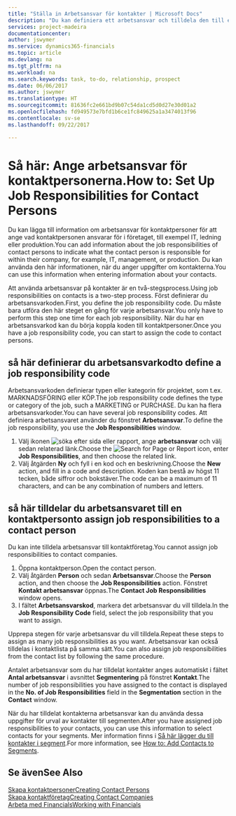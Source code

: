 ```yaml
---
title: "Ställa in Arbetsansvar för kontakter | Microsoft Docs"
description: "Du kan definiera ett arbetsansvar och tilldela den till en kontakt för att ange vilka aktiviteter som kontakten ansvarar för i företaget, till exempel IT- eller produktionsorder."
services: project-madeira
documentationcenter: 
author: jswymer
ms.service: dynamics365-financials
ms.topic: article
ms.devlang: na
ms.tgt_pltfrm: na
ms.workload: na
ms.search.keywords: task, to-do, relationship, prospect
ms.date: 06/06/2017
ms.author: jswymer
ms.translationtype: HT
ms.sourcegitcommit: 81636fc2e661bd9b07c54da1cd5d0d27e30d01a2
ms.openlocfilehash: fd949573e7bfd1b6ce1fc849625a1a3474013f96
ms.contentlocale: sv-se
ms.lasthandoff: 09/22/2017

---
```

# <a name="how-to-set-up-job-responsibilities-for-contact-persons"></a><span data-ttu-id="3224b-103">Så här: Ange arbetsansvar för kontaktpersonerna.</span><span class="sxs-lookup"><span data-stu-id="3224b-103">How to: Set Up Job Responsibilities for Contact Persons</span></span>
<span data-ttu-id="3224b-104">Du kan lägga till information om arbetsansvar för kontaktpersoner för att ange vad kontaktpersonen ansvarar för i företaget, till exempel IT, ledning eller produktion.</span><span class="sxs-lookup"><span data-stu-id="3224b-104">You can add information about the job responsibilities of contact persons to indicate what the contact person is responsible for within their company, for example, IT, management, or production.</span></span> <span data-ttu-id="3224b-105">Du kan använda den här informationen, när du anger uppgifter om kontakterna.</span><span class="sxs-lookup"><span data-stu-id="3224b-105">You can use this information when entering information about your contacts.</span></span>

<span data-ttu-id="3224b-106">Att använda arbetsansvar på kontakter är en två-stegsprocess.</span><span class="sxs-lookup"><span data-stu-id="3224b-106">Using job responsibilities on contacts is a two-step process.</span></span> <span data-ttu-id="3224b-107">Först definierar du arbetsansvarkoden.</span><span class="sxs-lookup"><span data-stu-id="3224b-107">First, you define the job responsibility code.</span></span> <span data-ttu-id="3224b-108">Du måste bara utföra den här steget en gång för varje arbetsansvar.</span><span class="sxs-lookup"><span data-stu-id="3224b-108">You only have to perform this step one time for each job responsibility.</span></span> <span data-ttu-id="3224b-109">När du har en arbetsansvarkod kan du börja koppla koden till kontaktpersoner.</span><span class="sxs-lookup"><span data-stu-id="3224b-109">Once you have a job responsibility code, you can start to assign the code to contact persons.</span></span>

## <a name="to-define-a-job-responsibility-code"></a><span data-ttu-id="3224b-110">så här definierar du arbetsansvarkod</span><span class="sxs-lookup"><span data-stu-id="3224b-110">to define a job responsibility code</span></span>
<span data-ttu-id="3224b-111">Arbetsansvarkoden definierar typen eller kategorin för projektet, som t.ex. MARKNADSFÖRING eller KÖP.</span><span class="sxs-lookup"><span data-stu-id="3224b-111">The job responsibility code defines the type or category of the job, such a MARKETING or PURCHASE.</span></span> <span data-ttu-id="3224b-112">Du kan ha flera arbetsansvarkoder.</span><span class="sxs-lookup"><span data-stu-id="3224b-112">You can have several job responsibility codes.</span></span> <span data-ttu-id="3224b-113">Att definiera arbetsansvaret använder du fönstret **Arbetsansvar**.</span><span class="sxs-lookup"><span data-stu-id="3224b-113">To define the job responsibility, you use the **Job Responsibilities** window.</span></span>

1. <span data-ttu-id="3224b-114">Välj ikonen ![söka efter sida eller rapport](media/ui-search/search_small.png "ikonen söka efter sida eller rapport"), ange **arbetsansvar** och välj sedan relaterad länk.</span><span class="sxs-lookup"><span data-stu-id="3224b-114">Choose the ![Search for Page or Report](media/ui-search/search_small.png "Search for Page or Report icon") icon, enter **Job Responsibilities**, and then choose the related link.</span></span>
2. <span data-ttu-id="3224b-115">Välj åtgärden **Ny** och fyll i en kod och en beskrivning.</span><span class="sxs-lookup"><span data-stu-id="3224b-115">Choose the **New** action, and fill in a code and description.</span></span> <span data-ttu-id="3224b-116">Koden kan bestå av högst 11 tecken, både siffror och bokstäver.</span><span class="sxs-lookup"><span data-stu-id="3224b-116">The code can be a maximum of 11 characters, and can be any combination of numbers and letters.</span></span>

## <a name="to-assign-job-responsibilities-to-a-contact-person"></a><span data-ttu-id="3224b-117">så här tilldelar du arbetsansvaret till en kontaktperson</span><span class="sxs-lookup"><span data-stu-id="3224b-117">to assign job responsibilities to a contact person</span></span>
<span data-ttu-id="3224b-118">Du kan inte tilldela arbetsansvar till kontaktföretag.</span><span class="sxs-lookup"><span data-stu-id="3224b-118">You cannot assign job responsibilities to contact companies.</span></span>

1. <span data-ttu-id="3224b-119">Öppna kontaktperson.</span><span class="sxs-lookup"><span data-stu-id="3224b-119">Open the contact person.</span></span>
2. <span data-ttu-id="3224b-120">Välj åtgärden **Person** och sedan **Arbetsansvar**.</span><span class="sxs-lookup"><span data-stu-id="3224b-120">Choose the **Person** action, and then choose the **Job Responsibilities** action.</span></span> <span data-ttu-id="3224b-121">Fönstret **Kontakt arbetsansvar** öppnas.</span><span class="sxs-lookup"><span data-stu-id="3224b-121">The **Contact Job Responsibilities** window opens.</span></span>
3. <span data-ttu-id="3224b-122">I fältet **Arbetsansvarskod**, markera det arbetsansvar du vill tilldela.</span><span class="sxs-lookup"><span data-stu-id="3224b-122">In the **Job Responsibility Code** field, select the job responsibility that you want to assign.</span></span>

<span data-ttu-id="3224b-123">Upprepa stegen för varje arbetsansvar du vill tilldela.</span><span class="sxs-lookup"><span data-stu-id="3224b-123">Repeat these steps to assign as many job responsibilities as you want.</span></span> <span data-ttu-id="3224b-124">Arbetsansvar kan också tilldelas i kontaktlista på samma sätt.</span><span class="sxs-lookup"><span data-stu-id="3224b-124">You can also assign job responsibilities from the contact list by following the same procedure.</span></span>

<span data-ttu-id="3224b-125">Antalet arbetsansvar som du har tilldelat kontakter anges automatiskt i fältet **Antal arbetsansvar** i avsnittet **Segmentering** på fönstret **Kontakt**.</span><span class="sxs-lookup"><span data-stu-id="3224b-125">The number of job responsibilities you have assigned to the contact is displayed in the **No. of Job Responsibilities** field in the **Segmentation** section in the **Contact** window.</span></span>

<span data-ttu-id="3224b-126">När du har tilldelat kontakterna arbetsansvar kan du använda dessa uppgifter för urval av kontakter till segmenten.</span><span class="sxs-lookup"><span data-stu-id="3224b-126">After you have assigned job responsibilities to your contacts, you can use this information to select contacts for your segments.</span></span> <span data-ttu-id="3224b-127">Mer information finns i [Så här lägger du till kontakter i segment](marketing-add-contact-segment.md).</span><span class="sxs-lookup"><span data-stu-id="3224b-127">For more information, see [How to: Add Contacts to Segments](marketing-add-contact-segment.md).</span></span>

## <a name="see-also"></a><span data-ttu-id="3224b-128">Se även</span><span class="sxs-lookup"><span data-stu-id="3224b-128">See Also</span></span>
[<span data-ttu-id="3224b-129">Skapa kontaktpersoner</span><span class="sxs-lookup"><span data-stu-id="3224b-129">Creating Contact Persons</span></span>](marketing-create-contact-persons.md)  
[<span data-ttu-id="3224b-130">Skapa kontaktföretag</span><span class="sxs-lookup"><span data-stu-id="3224b-130">Creating Contact Companies</span></span>](marketing-create-contact-companies.md)  
[<span data-ttu-id="3224b-131">Arbeta med Financials</span><span class="sxs-lookup"><span data-stu-id="3224b-131">Working with Financials</span></span>](ui-work-product.md)

